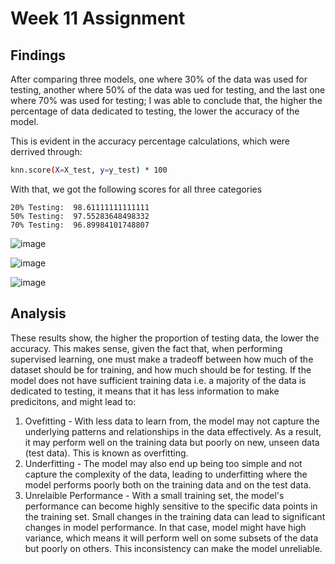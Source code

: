 # Week 11 Assignment
## Findings
After comparing three models, one where 30% of the data was used for testing, another where 50% of the data was ued for testing, and the last one where 70% was used for testing; I was able to conclude that, the higher the percentage of data dedicated to testing, the lower the accuracy of the model.

This is evident in the accuracy percentage calculations, which were derrived through:
  ```bash
  knn.score(X=X_test, y=y_test) * 100
  ```
With that, we got the following scores for all three categories
```plaintext
20% Testing:  98.61111111111111
50% Testing:  97.55283648498332
70% Testing:  96.89984101748807
```
![image](https://github.com/user-attachments/assets/0011096e-329d-42b1-ba65-5676855ff0ad)

![image](https://github.com/user-attachments/assets/d4c8d5bf-ba4b-40b3-85b0-bf1f9f42cda8)

![image](https://github.com/user-attachments/assets/cbfa9240-ff5b-4ca2-9344-dd4c053f4172)

## Analysis
These results show, the higher the proportion of testing data, the lower the accuracy.
This makes sense, given the fact that, when performing supervised learning, one must make a tradeoff between how much of the dataset should be for training, and how much should be for testing. If the model does not have sufficient training data i.e. a majority of the data is dedicated to testing, it means that it has less information to make predicitons, and might lead to:
  1. Ovefitting - With less data to learn from, the model may not capture the underlying patterns and relationships in the data effectively. As a result, it may perform well on the training data but poorly on new, unseen data (test data). This is known as overfitting.
  2. Underfitting - The model may also end up being too simple and not capture the complexity of the data, leading to underfitting where the model performs poorly both on the training data and on the test data.
  3. Unrelaible Performance - With a small training set, the model's performance can become highly sensitive to the specific data points in the training set. Small changes in the training data can lead to significant changes in model performance. In that case, model might have high variance, which means it will perform well on some subsets of the data but poorly on others. This inconsistency can make the model unreliable.
